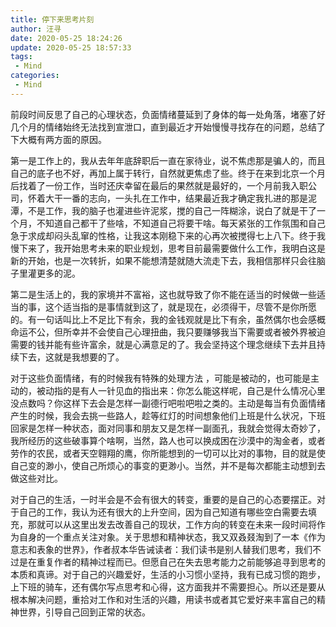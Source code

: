 ```yaml
---
title: 停下来思考片刻
author: 汪寻
date: 2020-05-25 18:24:26
update: 2020-05-25 18:57:33
tags:
 - Mind
categories:
 - Mind
---
```


前段时间反思了自己的心理状态，负面情绪蔓延到了身体的每一处角落，堵塞了好几个月的情绪始终无法找到宣泄口，直到最近才开始慢慢寻找存在的问题，总结了下大概有两方面的原因。

<!-- more -->

第一是工作上的，我从去年年底辞职后一直在家待业，说不焦虑那是骗人的，而且自己的底子也不好，再加上属于转行，自然就更焦虑了些。终于在来到北京一个月后找着了一份工作，当时还庆幸留在最后的果然就是最好的，一个月前我入职公司，怀着大干一番的志向，一头扎在工作中，结果最近我才确定我扎进的那是泥潭，不是工作，我的脑子也灌进些许泥浆，搅的自己一阵糊涂，说白了就是干了一个月，不知道自己都干了些啥，不知道自己将要干啥。每天紧张的工作氛围和自己急于求成却闷头乱窜的性格，让我这本刚稳下来的心再次被搅得七上八下。终于我慢下来了，我开始思考未来的职业规划，思考目前最需要做什么工作，我明白这是新的开始，也是一次转折，如果不能想清楚就随大流走下去，我相信那样只会往脑子里灌更多的泥。

第二是生活上的，我的家境并不富裕，这也就导致了你不能在适当的时候做一些适当的事，这个适当指的是事情就到这了，就是现在，必须得干，尽管不是你所愿的。有一句话叫比上不足比下有余，我的金钱观就是比下有余，虽然偶尔也会感概命运不公，但所幸并不会使自己心理扭曲，我只要赚够我当下需要或者被外界被迫需要的钱并能有些许富余，就是心满意足的了。我会坚持这个理念继续下去并且持续下去，这就是我想要的了。

对于这些负面情绪，有的时候我有特殊的处理方法 ，可能是被动的，也可能是主动的，被动指的是有人一针见血的指出来：你怎么能这样呢，自己是什么情况心里没点数吗？你这样下去会是怎样一副德行吧啦吧啦之类的。主动是每当有负面情绪产生的时候，我会去挑一些路人，趁等红灯的时间想象他们上班是什么状况，下班回家是怎样一种状态，面对同事和朋友又是怎样一副面孔，我就会觉得太奇妙了，我所经历的这些破事算个啥啊，当然，路人也可以换成困在沙漠中的淘金者，或者劳作的农民，或者天空翱翔的鹰，你所能想到的一切可以比对的事物，目的就是使自己变的渺小，使自己所烦心的事变的更渺小。当然，并不是每次都能主动想到去做这些对比。

对于自己的生活，一时半会是不会有很大的转变，重要的是自己的心态要摆正。对于自己的工作，我认为还有很大的上升空间，因为自己知道有哪些空白需要去填充，那就可以从这里出发去改善自己的现状，工作方向的转变在未来一段时间将作为自身的一个重点关注对象。关于思想和精神状态，我又双叒叕淘到了一本《作为意志和表象的世界》，作者叔本华告诫读者：我们读书是别人替我们思考，我们不过是在重复作者的精神过程而已。但愿自己在失去思考能力之前能够追寻到思考的本质和真谛。对于自己的兴趣爱好，生活的小习惯小坚持，我有已成习惯的跑步，上下班的骑车，还有偶尔写点思考和心得，这方面我并不需要担心。所以还是要从根本解决问题，重拾对工作和对生活的兴趣，用读书或者其它爱好来丰富自己的精神世界，引导自己回到正常的状态。

